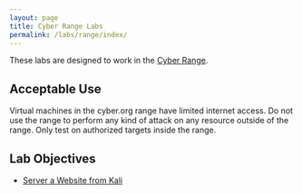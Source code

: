 ```yaml
---
layout: page
title: Cyber Range Labs
permalink: /labs/range/index/
---
```


These labs are designed to work in the [Cyber Range](https://apps.cyber.org).

## Acceptable Use

Virtual machines in the cyber.org range have limited internet access. Do not use the range to perform any kind of attack on any resource outside of the range. Only test on authorized targets inside the range.

## Lab Objectives

* [Server a Website from Kali](kali_serve_windows\serve_kali_site.md)
